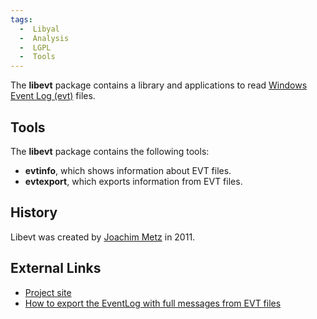 ```yaml
---
tags:
  -  Libyal
  -  Analysis
  -  LGPL
  -  Tools
---
```

The **libevt** package contains a library and applications to read
[Windows Event Log (evt)](windows_event_log_(evt).md) files.

## Tools

The **libevt** package contains the following tools:

- **evtinfo**, which shows information about EVT files.
- **evtexport**, which exports information from EVT files.

## History

Libevt was created by [Joachim Metz](joachim_metz.md) in 2011.

## External Links

- [Project site](https://github.com/libyal/libevt/)
- [How to export the EventLog with full messages from EVT
  files](https://github.com/libyal/libevt/wiki/)


